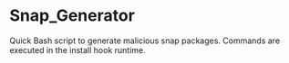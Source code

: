 # Snap_Generator
Quick Bash script to generate malicious snap packages. Commands are executed in the install hook runtime.
